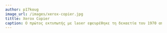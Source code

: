 ```yaml
---
author: p17koug
image_url: /images/xerox-copier.jpg 
tittle: Xerox Copier
caption: Ο πρώτος εκτυπωτής με laser εφευρέθηκε τη δεκαετία του 1970 από την Xerox PARC, βελτιώνοντας την ταχύτητα αλλά και την ποιότητα της εκτύπωσης.Μέχρι σήμερα η τεχνολογία laser έχει προχωρήσει σημαντικά με αποτέλεσμα την ύπαρξη πιο αποδοτικών αλλα και πιο οικονομικών εκτυπωτών.
---
```

